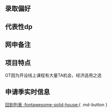 ## 录取偏好

## 代表性dp

## 网申备注

## 项目特点
GT因为开设线上课程有大量TA机会，经济适用之选
## 申请季实时信息

[回到列表 :fontawesome-solid-house:](选校梯度.md){ .md-button }
